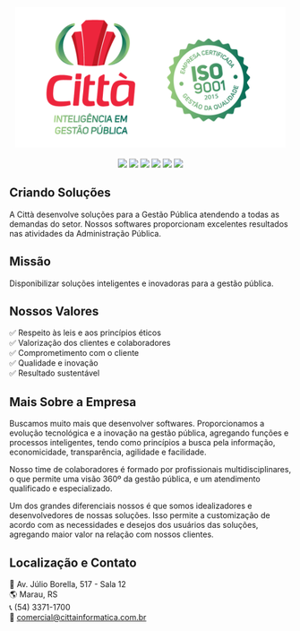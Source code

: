 <div align="center">
  <a href="https://www.cittainformatica.com.br">
  <img height="250em" src="cittaIso.png"/>
</div>
<br>
<div align="center">
  <a href="https://apps.apple.com/br/developer/citta-informatica-ltda/id1593493144" target="_blank"><img src="https://img.shields.io/badge/App_Store-0D96F6?style=for-the-badge&logo=app-store&logoColor=white" target="_blank"></a>
  <a href="https://fb.com/cittainteligencia" target="_blank"><img src="https://img.shields.io/badge/Facebook-1877F2?style=for-the-badge&logo=facebook&logoColor=white" target="_blank"></a>
  <a href="https://play.google.com/store/apps/developer?id=Citt%C3%A0+-+Intelig%C3%AAncia+em+Gest%C3%A3o+P%C3%BAblica" target="_blank"><img src="https://img.shields.io/badge/Google_Play-414141?style=for-the-badge&logo=google-play&logoColor=white" target="_blank"></a>
  <a href="https://instagram.com/cittatec" target="_blank"><img src="https://img.shields.io/badge/Instagram-E4405F?style=for-the-badge&logo=instagram&logoColor=white" target="_blank"></a>
  <a href="https://linkedin.com/company/cittainfo" target="_blank"><img src="https://img.shields.io/badge/LinkedIn-0077B5?style=for-the-badge&logo=linkedin&logoColor=white" target="_blank"></a>
  <a href="https://www.youtube.com/channel/UCdLYdISHDj_0zisCQguUScA" target="_blank"><img src="https://img.shields.io/badge/YouTube-FF0000?style=for-the-badge&logo=youtube&logoColor=white" target="_blank"></a>
</div>

## Criando Soluções
A Città desenvolve soluções para a Gestão Pública atendendo a todas as demandas do setor. Nossos softwares proporcionam excelentes resultados nas atividades da Administração Pública.
  
## Missão
Disponibilizar soluções inteligentes e inovadoras para a gestão pública.
  
## Nossos Valores
✅ Respeito às leis e aos princípios éticos\
✅ Valorização dos clientes e colaboradores\
✅ Comprometimento com o cliente\
✅ Qualidade e inovação\
✅ Resultado sustentável

## Mais Sobre a Empresa
Buscamos muito mais que desenvolver softwares. Proporcionamos a evolução tecnológica e a inovação na gestão pública, agregando funções e processos inteligentes, tendo como princípios a busca pela informação, economicidade, transparência, agilidade e facilidade.

Nosso time de colaboradores é formado por profissionais multidisciplinares, o que permite uma visão 360º da gestão pública, e um atendimento qualificado e especializado.

Um dos grandes diferenciais nossos é que somos idealizadores e desenvolvedores de nossas soluções. Isso permite a customização de acordo com as necessidades e desejos dos usuários das soluções, agregando maior valor na relação com nossos clientes.
  
## Localização e Contato
🚩 Av. Júlio Borella, 517 - Sala 12\
🌎 Marau, RS\
📞 (54) 3371-1700\
📩 comercial@cittainformatica.com.br
